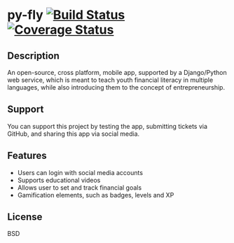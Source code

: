 # py-fly [![Build Status](https://travis-ci.org/Oinweb/py-fly.svg?branch=master)](https://travis-ci.org/Oinweb/py-fly) [![Coverage Status](https://coveralls.io/repos/github/Oinweb/py-fly/badge.svg?branch=master)](https://coveralls.io/github/Oinweb/py-fly?branch=master)


## Description
An open-source, cross platform, mobile app, supported by a Django/Python web service, which is meant to teach youth financial literacy in multiple languages, while also introducing them to the concept of entrepreneurship.

## Support
You can support this project by testing the app, submitting tickets via GitHub, and sharing this app via social media.

## Features
- Users can login with social media accounts
- Supports educational videos
- Allows user to set and track financial goals
- Gamification elements, such as badges, levels and XP

## License
BSD
